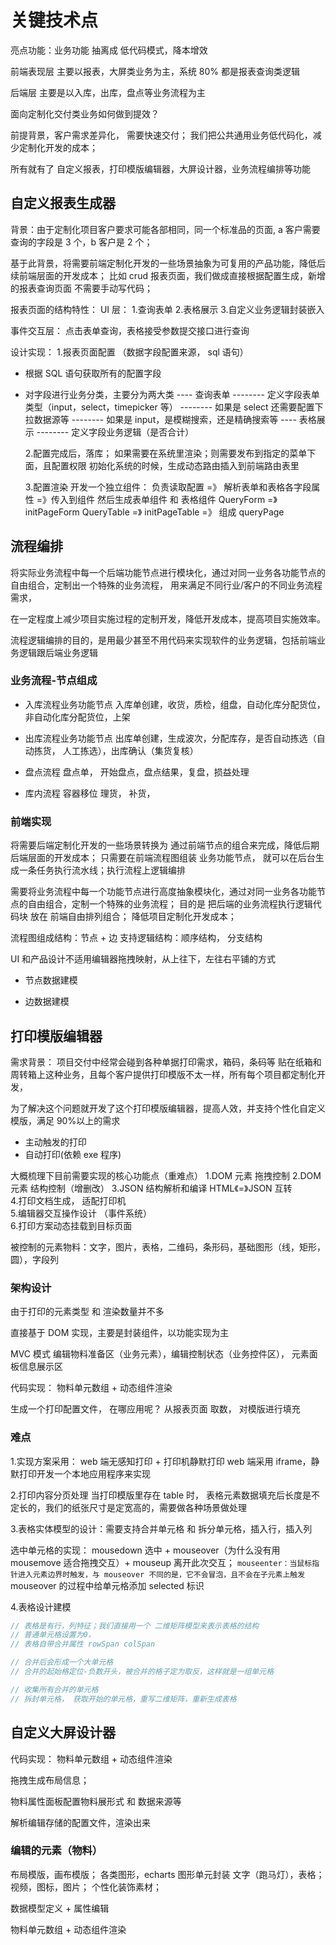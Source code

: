 # 关键技术点

亮点功能：业务功能 抽离成 低代码模式，降本增效

前端表现层 主要以报表，大屏类业务为主，系统 80% 都是报表查询类逻辑

后端层 主要是以入库，出库，盘点等业务流程为主

面向定制化交付类业务如何做到提效？

前提背景，客户需求差异化，
需要快速交付； 我们把公共通用业务低代码化，减少定制化开发的成本；

所有就有了 自定义报表，打印模版编辑器，大屏设计器，业务流程编排等功能

## 自定义报表生成器

背景：由于定制化项目客户要求可能各部相同，同一个标准品的页面, a 客户需要查询的字段是 3 个，b 客户是 2 个；

基于此背景，将需要前端定制化开发的一些场景抽象为可复用的产品功能，降低后续前端层面的开发成本；
比如 crud 报表页面，我们做成直接根据配置生成，新增的报表查询页面 不需要手动写代码；

报表页面的结构特性：
UI 层： 1.查询表单 2.表格展示 3.自定义业务逻辑封装嵌入

事件交互层：
点击表单查询，表格接受参数提交接口进行查询

设计实现： 1.报表页面配置 （数据字段配置来源， sql 语句）

- 根据 SQL 语句获取所有的配置字段
- 对字段进行业务分类，主要分为两大类
  ---- 查询表单
  -------- 定义字段表单类型（input，select，timepicker 等）
  -------- 如果是 select 还需要配置下拉数据源等
  -------- 如果是 input，是模糊搜索，还是精确搜索等
  ---- 表格展示
  -------- 定义字段业务逻辑（是否合计）

  2.配置完成后，落库； 如果需要在系统里渲染；则需要发布到指定的菜单下面，且配置权限
  初始化系统的时候，生成动态路由插入到前端路由表里

  3.配置渲染
  开发一个独立组件： 负责读取配置 =》 解析表单和表格各字段属性 =》传入到组件
  然后生成表单组件 和 表格组件
  QueryForm =》 initPageForm
  QueryTable =》 initPageTable
  =》 组成 queryPage

## 流程编排

将实际业务流程中每一个后端功能节点进行模块化，通过对同一业务各功能节点的自由组合，定制出一个特殊的业务流程，
用来满足不同行业/客户的不同业务流程需求，

在一定程度上减少项目实施过程的定制开发，降低开发成本，提高项目实施效率。

流程逻辑编排的目的，是用最少甚至不用代码来实现软件的业务逻辑，包括前端业务逻辑跟后端业务逻辑

### 业务流程-节点组成

- 入库流程业务功能节点
  入库单创建，收货，质检，组盘，自动化库分配货位，非自动化库分配货位，上架

- 出库流程业务功能节点
  出库单创建，生成波次，分配库存，是否自动拣选（自动拣货， 人工拣选），出库确认（集货复核）

- 盘点流程
  盘点单， 开始盘点，盘点结果，复盘，损益处理

- 库内流程
  容器移位
  理货，
  补货，

### 前端实现

将需要后端定制化开发的一些场景转换为 通过前端节点的组合来完成，降低后期后端层面的开发成本；
只需要在前端流程图组装 业务功能节点， 就可以在后台生成一条任务执行流水线；执行流程上逻辑编排

需要将业务流程中每一个功能节点进行高度抽象模块化，通过对同一业务各功能节点的自由组合，定制一个特殊的业务流程；
目的是 把后端的业务流程执行逻辑代码块 放在 前端自由排列组合； 降低项目定制化开发成本；

流程图组成结构：节点 + 边
支持逻辑结构：顺序结构， 分支结构

UI 和产品设计不适用编辑器拖拽映射，从上往下，左往右平铺的方式

- 节点数据建模

- 边数据建模

## 打印模版编辑器

需求背景：
项目交付中经常会碰到各种单据打印需求，箱码，条码等 贴在纸箱和周转箱上这种业务，且每个客户提供打印模版不太一样，所有每个项目都定制化开发，

为了解决这个问题就开发了这个打印模版编辑器，提高人效，并支持个性化自定义模版，满足 90%以上的需求

- 主动触发的打印
- 自动打印(依赖 exe 程序)

大概梳理下目前需要实现的核心功能点（重难点）
1.DOM 元素 拖拽控制
2.DOM 元素 结构控制（增删改）
3.JSON 结构解析和编译 HTML《=》JSON 互转  
4.打印文档生成， 适配打印机  
5.编辑器交互操作设计 （事件系统）  
6.打印方案动态挂载到目标页面

被控制的元素物料：文字，图片，表格，二维码，条形码，基础图形（线，矩形，圆），字段列

### 架构设计

由于打印的元素类型 和 渲染数量并不多

直接基于 DOM 实现，主要是封装组件，以功能实现为主

MVC 模式
编辑物料准备区（业务元素），编辑控制状态（业务控件区）， 元素面板信息展示区

代码实现： 物料单元数组 + 动态组件渲染

生成一个打印配置文件， 在哪应用呢？ 从报表页面 取数， 对模版进行填充

### 难点

1.实现方案采用：
web 端无感知打印 + 打印机静默打印
web 端采用 iframe，静默打印开发一个本地应用程序来实现

2.打印内容分页处理
当打印模版里存在 table 时，
表格元素数据填充后长度是不定长的，我们的纸张尺寸是定宽高的，需要做各种场景做处理

3.表格实体模型的设计：需要支持合并单元格 和 拆分单元格，插入行，插入列

选中单元格的实现：
mousedown 选中 + mouseover（为什么没有用 mousemove 适合拖拽交互）+ mouseup 离开此次交互；
`mouseenter：当鼠标指针进入元素边界时触发，与 mouseover 不同的是，它不会冒泡，且不会在子元素上触发`
mouseover 的过程中给单元格添加 selected 标识

4.表格设计建模

```js
// 表格是有行，列特征；我们直接用一个 二维矩阵模型来表示表格的结构
// 普通单元格设置为0，
// 表格自带合并属性 rowSpan colSpan

// 合并后会形成一个大单元格
// 合并的起始格定位-负数开头，被合并的格子定为取反，这样就是一组单元格

// 收集所有合并的单元格
// 拆封单元格， 获取开始的单元格，重写二维矩阵，重新生成表格
```

## 自定义大屏设计器

代码实现： 物料单元数组 + 动态组件渲染

拖拽生成布局信息；

物料属性面板配置物料展形式 和 数据来源等

解析编辑存储的配置文件，渲染出来

### 编辑的元素（物料）

布局模版，画布模版；
各类图形，echarts 图形单元封装
文字（跑马灯），表格；
视频，图标，图片；
个性化装饰素材；

数据模型定义 + 属性编辑

物料单元数组 + 动态组件渲染
